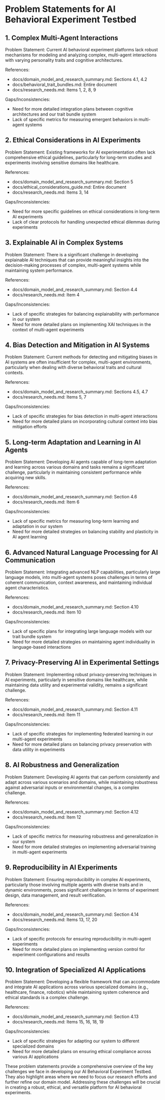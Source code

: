 # Problem Statements for AI Behavioral Experiment Testbed

## 1. Complex Multi-Agent Interactions

Problem Statement: Current AI behavioral experiment platforms lack robust mechanisms for modeling and analyzing complex, multi-agent interactions with varying personality traits and cognitive architectures.

References:
- docs/domain_model_and_research_summary.md: Sections 4.1, 4.2
- docs/behavioral_trait_bundles.md: Entire document
- docs/research_needs.md: Items 1, 2, 8, 9

Gaps/Inconsistencies:
- Need for more detailed integration plans between cognitive architectures and our trait bundle system
- Lack of specific metrics for measuring emergent behaviors in multi-agent systems

## 2. Ethical Considerations in AI Experiments

Problem Statement: Existing frameworks for AI experimentation often lack comprehensive ethical guidelines, particularly for long-term studies and experiments involving sensitive domains like healthcare.

References:
- docs/domain_model_and_research_summary.md: Section 5
- docs/ethical_considerations_guide.md: Entire document
- docs/research_needs.md: Items 3, 14

Gaps/Inconsistencies:
- Need for more specific guidelines on ethical considerations in long-term AI experiments
- Lack of clear protocols for handling unexpected ethical dilemmas during experiments

## 3. Explainable AI in Complex Systems

Problem Statement: There is a significant challenge in developing explainable AI techniques that can provide meaningful insights into the decision-making processes of complex, multi-agent systems while maintaining system performance.

References:
- docs/domain_model_and_research_summary.md: Section 4.4
- docs/research_needs.md: Item 4

Gaps/Inconsistencies:
- Lack of specific strategies for balancing explainability with performance in our system
- Need for more detailed plans on implementing XAI techniques in the context of multi-agent experiments

## 4. Bias Detection and Mitigation in AI Systems

Problem Statement: Current methods for detecting and mitigating biases in AI systems are often insufficient for complex, multi-agent environments, particularly when dealing with diverse behavioral traits and cultural contexts.

References:
- docs/domain_model_and_research_summary.md: Sections 4.5, 4.7
- docs/research_needs.md: Items 5, 7

Gaps/Inconsistencies:
- Lack of specific strategies for bias detection in multi-agent interactions
- Need for more detailed plans on incorporating cultural context into bias mitigation efforts

## 5. Long-term Adaptation and Learning in AI Agents

Problem Statement: Developing AI agents capable of long-term adaptation and learning across various domains and tasks remains a significant challenge, particularly in maintaining consistent performance while acquiring new skills.

References:
- docs/domain_model_and_research_summary.md: Section 4.6
- docs/research_needs.md: Item 6

Gaps/Inconsistencies:
- Lack of specific metrics for measuring long-term learning and adaptation in our system
- Need for more detailed strategies on balancing stability and plasticity in AI agent learning

## 6. Advanced Natural Language Processing for AI Communication

Problem Statement: Integrating advanced NLP capabilities, particularly large language models, into multi-agent systems poses challenges in terms of coherent communication, context awareness, and maintaining individual agent characteristics.

References:
- docs/domain_model_and_research_summary.md: Section 4.10
- docs/research_needs.md: Item 10

Gaps/Inconsistencies:
- Lack of specific plans for integrating large language models with our trait bundle system
- Need for more detailed strategies on maintaining agent individuality in language-based interactions

## 7. Privacy-Preserving AI in Experimental Settings

Problem Statement: Implementing robust privacy-preserving techniques in AI experiments, particularly in sensitive domains like healthcare, while maintaining data utility and experimental validity, remains a significant challenge.

References:
- docs/domain_model_and_research_summary.md: Section 4.11
- docs/research_needs.md: Item 11

Gaps/Inconsistencies:
- Lack of specific strategies for implementing federated learning in our multi-agent experiments
- Need for more detailed plans on balancing privacy preservation with data utility in experiments

## 8. AI Robustness and Generalization

Problem Statement: Developing AI agents that can perform consistently and adapt across various scenarios and domains, while maintaining robustness against adversarial inputs or environmental changes, is a complex challenge.

References:
- docs/domain_model_and_research_summary.md: Section 4.12
- docs/research_needs.md: Item 12

Gaps/Inconsistencies:
- Lack of specific metrics for measuring robustness and generalization in our system
- Need for more detailed strategies on implementing adversarial training in multi-agent experiments

## 9. Reproducibility in AI Experiments

Problem Statement: Ensuring reproducibility in complex AI experiments, particularly those involving multiple agents with diverse traits and in dynamic environments, poses significant challenges in terms of experiment design, data management, and result verification.

References:
- docs/domain_model_and_research_summary.md: Section 4.14
- docs/research_needs.md: Items 13, 17, 20

Gaps/Inconsistencies:
- Lack of specific protocols for ensuring reproducibility in multi-agent experiments
- Need for more detailed plans on implementing version control for experiment configurations and results

## 10. Integration of Specialized AI Applications

Problem Statement: Developing a flexible framework that can accommodate and integrate AI applications across various specialized domains (e.g., healthcare, finance, robotics) while maintaining system coherence and ethical standards is a complex challenge.

References:
- docs/domain_model_and_research_summary.md: Section 4.13
- docs/research_needs.md: Items 15, 16, 18, 19

Gaps/Inconsistencies:
- Lack of specific strategies for adapting our system to different specialized domains
- Need for more detailed plans on ensuring ethical compliance across various AI applications

These problem statements provide a comprehensive overview of the key challenges we face in developing our AI Behavioral Experiment Testbed. They also highlight areas where we need to focus our research efforts and further refine our domain model. Addressing these challenges will be crucial in creating a robust, ethical, and versatile platform for AI behavioral experiments.

